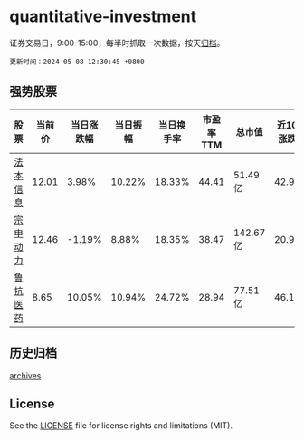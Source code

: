 # quantitative-investment

证券交易日，9:00-15:00，每半时抓取一次数据，按天[归档](archives)。

`更新时间：2024-05-08 12:30:45 +0800`

## 强势股票

|股票|当前价|当日涨跌幅|当日振幅|当日换手率|市盈率TTM|总市值|近10日涨跌幅|
|----|----|----|----|----|----|----|----|
|[法本信息](https://xueqiu.com/S/SZ300925)|12.01|3.98%|10.22%|18.33%|44.41|51.49亿|42.98%|
|[宗申动力](https://xueqiu.com/S/SZ001696)|12.46|-1.19%|8.88%|18.35%|38.47|142.67亿|20.97%|
|[鲁抗医药](https://xueqiu.com/S/SH600789)|8.65|10.05%|10.94%|24.72%|28.94|77.51亿|46.11%|

## 历史归档

[archives](archives)

## License

See the [LICENSE](LICENSE) file for license rights and limitations (MIT).